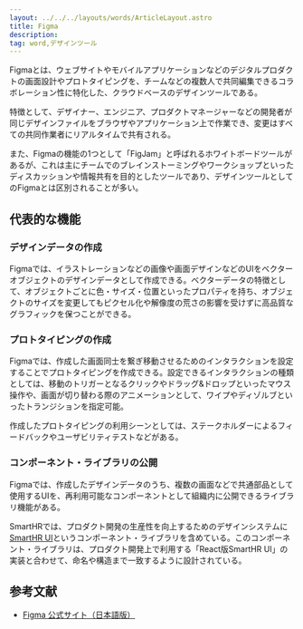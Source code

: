 ```yaml
---
layout: ../../../layouts/words/ArticleLayout.astro
title: Figma
description:
tag: word,デザインツール
---
```


Figmaとは、ウェブサイトやモバイルアプリケーションなどのデジタルプロダクトの画面設計やプロトタイピングを、チームなどの複数人で共同編集できるコラボレーション性に特化した、クラウドベースのデザインツールである。

特徴として、デザイナー、エンジニア、プロダクトマネージャーなどの開発者が同じデザインファイルをブラウザやアプリケーション上で作業でき、変更はすべての共同作業者にリアルタイムで共有される。

また、Figmaの機能の1つとして「FigJam」と呼ばれるホワイトボードツールがあるが、これは主にチームでのブレインストーミングやワークショップといったディスカッションや情報共有を目的としたツールであり、デザインツールとしてのFigmaとは区別されることが多い。

## 代表的な機能

### デザインデータの作成
Figmaでは、イラストレーションなどの画像や画面デザインなどのUIをベクターオブジェクトのデザインデータとして作成できる。ベクターデータの特徴として、オブジェクトごとに色・サイズ・位置といったプロパティを持ち、オブジェクトのサイズを変更してもピクセル化や解像度の荒さの影響を受けずに高品質なグラフィックを保つことができる。

### プロトタイピングの作成
Figmaでは、作成した画面同士を繋ぎ移動させるためのインタラクションを設定することでプロトタイピングを作成できる。設定できるインタラクションの種類としては、移動のトリガーとなるクリックやドラッグ&ドロップといったマウス操作や、画面が切り替わる際のアニメーションとして、ワイプやディゾルブといったトランジションを指定可能。

作成したプロトタイピングの利用シーンとしては、ステークホルダーによるフィードバックやユーザビリティテストなどがある。

### コンポーネント・ライブラリの公開
Figmaでは、作成したデザインデータのうち、複数の画面などで共通部品として使用するUIを、再利用可能なコンポーネントとして組織内に公開できるライブラリ機能がある。

SmartHRでは、プロダクト開発の生産性を向上するためのデザインシステムに[SmartHR UI](https://www.figma.com/community/file/978607227374353992)というコンポーネント・ライブラリを含めている。このコンポーネント・ライブラリは、プロダクト開発上で利用する「React版SmartHR UI」の実装と合わせて、命名や構造まで一致するように設計されている。

## 参考文献
- [Figma 公式サイト（日本語版）](https://www.figma.com/ja/design/)
